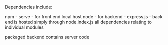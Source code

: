Dependencies include:

npm - serve - for front end local host
node - for backend - express.js - back end is hosted simply through node.index.js
all dependencies relating to individual modules


packaged backend contains server code
